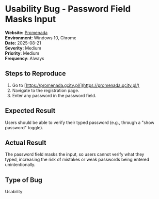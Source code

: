# Usability Bug - Password Field Masks Input

**Website:** [Promenada](https://promenada.gcity.pl/)  
**Environment:** Windows 10, Chrome  
**Date:** 2025-08-21  
**Severity:** Medium  
**Priority:** Medium  
**Frequency:** Always  

## Steps to Reproduce
1. Go to [https://promenada.gcity.pl/](https://promenada.gcity.pl/)  
2. Navigate to the registration page.  
3. Enter any password in the password field.

## Expected Result
Users should be able to verify their typed password (e.g., through a "show password" toggle).

## Actual Result
The password field masks the input, so users cannot verify what they typed, increasing the risk of mistakes or weak passwords being entered unintentionally.

## Type of Bug
Usability
